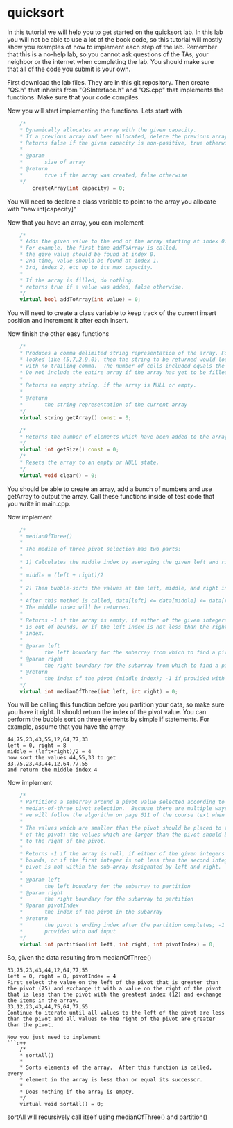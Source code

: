 # quicksort
In this tutorial we will help you to get started on the quicksort lab.  In this lab you will not be able to use a lot of the book code, so this tutorial will mostly show you examples of how to implement each step of the lab.  Remember that this is a no-help lab, so you cannot ask questions of the TAs, your neighbor or the internet when completing the lab.  You should make sure that all of the code you submit is your own.

First download the lab files.  They are in this git repository.  Then create "QS.h" that inherits from "QSInterface.h" and "QS.cpp" that implements the functions.  Make sure that your code compiles.

Now you will start implementing the functions.  Lets start with 
```c++
	/*
	* Dynamically allocates an array with the given capacity.
	* If a previous array had been allocated, delete the previous array.
	* Returns false if the given capacity is non-positive, true otherwise.
	*
	* @param
	*		size of array
	* @return
	*		true if the array was created, false otherwise
	*/
        createArray(int capacity) = 0;
```
You will need to declare a class variable to point to the array you allocate with "new int[capacity]"

Now that you have an array, you can implement
```c++
	/*
	* Adds the given value to the end of the array starting at index 0.
	* For example, the first time addToArray is called,
	* the give value should be found at index 0.
	* 2nd time, value should be found at index 1.
	* 3rd, index 2, etc up to its max capacity.
	*
	* If the array is filled, do nothing.
	* returns true if a value was added, false otherwise.
	*/
	virtual bool addToArray(int value) = 0;
```
You will need to create a class variable to keep track of the current insert position and increment it after each insert.

Now finish the other easy functions
```c++
	/*
	* Produces a comma delimited string representation of the array. For example: if my array
	* looked like {5,7,2,9,0}, then the string to be returned would look like "5,7,2,9,0"
	* with no trailing comma.  The number of cells included equals the number of values added.
	* Do not include the entire array if the array has yet to be filled.
	*
	* Returns an empty string, if the array is NULL or empty.
	*
	* @return
	*		the string representation of the current array
	*/
	virtual string getArray() const = 0;

	/*
	* Returns the number of elements which have been added to the array.
	*/
	virtual int getSize() const = 0;
  	/*
	* Resets the array to an empty or NULL state.
	*/
	virtual void clear() = 0;
```
You should be able to create an array, add a bunch of numbers and use getArray to output the array.  Call these functions inside of test code that you write in main.cpp.

Now implement 
```c++
	/*
	* medianOfThree()
	*
	* The median of three pivot selection has two parts:
	*
	* 1) Calculates the middle index by averaging the given left and right indices:
	*
	* middle = (left + right)/2
	*
	* 2) Then bubble-sorts the values at the left, middle, and right indices.
	*
	* After this method is called, data[left] <= data[middle] <= data[right].
	* The middle index will be returned.
	*
	* Returns -1 if the array is empty, if either of the given integers
	* is out of bounds, or if the left index is not less than the right
	* index.
	*
	* @param left
	* 		the left boundary for the subarray from which to find a pivot
	* @param right
	* 		the right boundary for the subarray from which to find a pivot
	* @return
	*		the index of the pivot (middle index); -1 if provided with invalid input
	*/
	virtual int medianOfThree(int left, int right) = 0;
```
You will be calling this function before you partition your data, so make sure you have it right.  It should return the index of the pivot value.  You can perform the bubble sort on three elements by simple if statements.  For example, assume that you have the array
```
44,75,23,43,55,12,64,77,33
left = 0, right = 8
middle = (left+right)/2 = 4
now sort the values 44,55,33 to get 
33,75,23,43,44,12,64,77,55
and return the middle index 4
```
Now implement
```c++
	/*
	* Partitions a subarray around a pivot value selected according to
	* median-of-three pivot selection.  Because there are multiple ways to partition a list,
	* we will follow the algorithm on page 611 of the course text when testing this function.
	*
	* The values which are smaller than the pivot should be placed to the left
	* of the pivot; the values which are larger than the pivot should be placed
	* to the right of the pivot.
	*
	* Returns -1 if the array is null, if either of the given integers is out of
	* bounds, or if the first integer is not less than the second integer, or if the
	* pivot is not within the sub-array designated by left and right.
	*
	* @param left
	* 		the left boundary for the subarray to partition
	* @param right
	* 		the right boundary for the subarray to partition
	* @param pivotIndex
	* 		the index of the pivot in the subarray
	* @return
	*		the pivot's ending index after the partition completes; -1 if
	* 		provided with bad input
	*/
	virtual int partition(int left, int right, int pivotIndex) = 0;
```
So, given the data resulting from medianOfThree()
```
33,75,23,43,44,12,64,77,55
left = 0, right = 8, pivotIndex = 4
First select the value on the left of the pivot that is greater than the pivot (75) and exchange it with a value on the right of the pivot that is less than the pivot with the greatest index (12) and exchange the items in the array.
33,12,23,43,44,75,64,77,55
Continue to iterate until all values to the left of the pivot are less than the pivot and all values to the right of the pivot are greater than the pivot.

Now you just need to implement
```c++
	/*
	* sortAll()
	*
	* Sorts elements of the array.  After this function is called, every
	* element in the array is less than or equal its successor.
	*
	* Does nothing if the array is empty.
	*/
	virtual void sortAll() = 0;
  ```
  sortAll will recursively call itself using medianOfThree() and partition()

